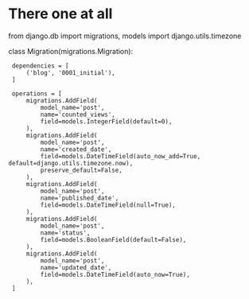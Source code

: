 # There one at all 
from django.db import migrations, models
 import django.utils.timezone


 class Migration(migrations.Migration):

     dependencies = [
         ('blog', '0001_initial'),
     ]

     operations = [
         migrations.AddField(
             model_name='post',
             name='counted_views',
             field=models.IntegerField(default=0),
         ),
         migrations.AddField(
             model_name='post',
             name='created_date',
             field=models.DateTimeField(auto_now_add=True, default=django.utils.timezone.now),
             preserve_default=False,
         ),
         migrations.AddField(
             model_name='post',
             name='published_date',
             field=models.DateTimeField(null=True),
         ),
         migrations.AddField(
             model_name='post',
             name='status',
             field=models.BooleanField(default=False),
         ),
         migrations.AddField(
             model_name='post',
             name='updated_date',
             field=models.DateTimeField(auto_now=True),
         ),
     ]

